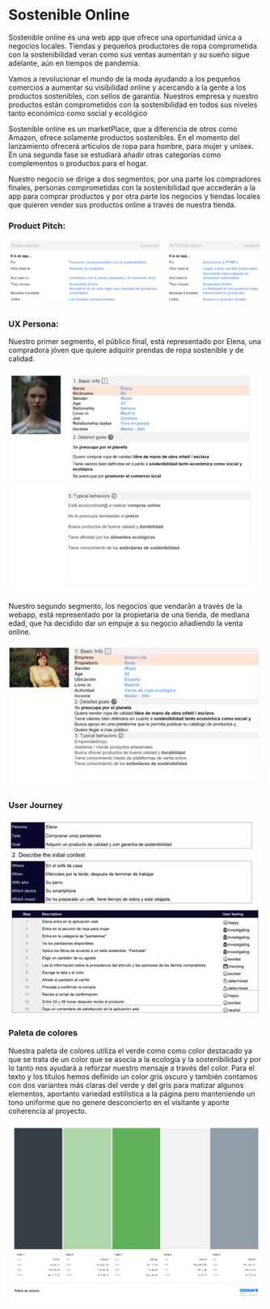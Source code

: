 # Sostenible Online

Sostenible online és una web app que ofrece una oportunidad única a negocios locales. Tiendas y pequeños productores de ropa comprometida con la sostenibilidad veran como sus ventas aumentan y su sueño sigue adelante, aún en tiempos de pandemia.

Vamos a revolucionar el mundo de la moda ayudando a los pequeños comercios a aumentar su visibilidad online y acercando a la gente a los productos sostenibles, con sellos de garantía. Nuestros empresa y nuestro productos están comprometidos con la sostenibilidad en todos sus niveles tanto económico como social y ecológico

Sostenible online es un marketPlace, que a diferencia de otros como Amazon, ofrece solamente productos sostenibles. En el momento del lanzamiento ofrecerá artículos de ropa para hombre, para mujer y unisex. En una segunda fase se estudiará añadir otras categorías como complementos o productos para el hogar.

Nuestro negocio se dirige a dos segmentos, por una parte los compradores finales, personas comprometidas con la sostenibilidad que accederán a la app para comprar productos y por otra parte los negocios y tiendas locales que quieren vender sus productos online a través de nuestra tienda.

### Product Pitch:

<p align="center">
<img src="https://github.com/anridu/sostenibleonline/blob/a97adb2c12be7e68813486d95a43a4f1aa6517fb/src/front/img/product-pitch.png" />
</p>


### UX Persona:

Nuestro primer segmento, el público final, está representado por Elena, una compradora jóven que quiere adquirir prendas de ropa sostenible y de calidad.

<p align="center">
<img src="https://github.com/anridu/sostenibleonline/blob/a97adb2c12be7e68813486d95a43a4f1aa6517fb/src/front/img/Persona1-1.PNG" />
<img src="https://github.com/anridu/sostenibleonline/blob/a97adb2c12be7e68813486d95a43a4f1aa6517fb/src/front/img/persona1-2.PNG" />	
</p>

Nuestro segundo segmento, los negocios que vendarán a través de la webapp, está representado por la propietaria de una tienda, de mediana edad, que ha decidido dar un empuje a su negocio añadiendo la venta online.

<p align="center">
<img src="https://github.com/anridu/sostenibleonline/blob/a97adb2c12be7e68813486d95a43a4f1aa6517fb/src/front/img/persona2-1.PNG" />
</p>

### User Journey

<p align="center">
<img src="https://github.com/anridu/sostenibleonline/blob/a97adb2c12be7e68813486d95a43a4f1aa6517fb/src/front/img/User-journey.PNG" />
<img src="https://github.com/anridu/sostenibleonline/blob/a97adb2c12be7e68813486d95a43a4f1aa6517fb/src/front/img/User-journey-2.PNG" />
</p>

### Paleta de colores

Nuestra paleta de colores utiliza el verde como como color destacado ya que se trata de un color que se asocia a la ecología y la sostenibilidad y por lo tanto nos ayudará a reforzar nuestro mensaje a través del color. Para el texto y los títulos hemos definido un color gris oscuro y también contamos con dos variantes más claras del verde y del gris para matizar algunos elementos, aportanto variedad estilística a la página pero manteniendo un tono uniforme que no genere desconcierto en el visitante y aporte coherencia al proyecto.

<p align="center">
<img src="https://github.com/anridu/sostenibleonline/blob/a97adb2c12be7e68813486d95a43a4f1aa6517fb/src/front/img/Paleta%20de%20colores_page-0001.jpg"/>
</p>

